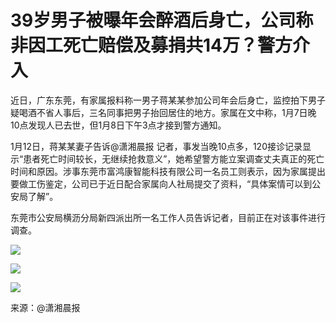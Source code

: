 # 39岁男子被曝年会醉酒后身亡，公司称非因工死亡赔偿及募捐共14万？警方介入

近日，广东东莞，有家属报料称一男子蒋某某参加公司年会后身亡，监控拍下男子疑喝酒不省人事后，三名同事把男子抬回居住的地方。家属在文中称，1月7日晚10点发现人已去世，但1月8日下午3点才接到警方通知。

1月12日，蒋某某妻子告诉@潇湘晨报
记者，事发当晚10点多，120接诊记录显示“患者死亡时间较长，无继续抢救意义”，她希望警方能立案调查丈夫真正的死亡时间和原因。涉事东莞市富鸿康智能科技有限公司一名员工则表示，因为家属提出要做工伤鉴定，公司已于近日配合家属向人社局提交了资料，“具体案情可以到公安局了解”。

东莞市公安局横沥分局新四派出所一名工作人员告诉记者，目前正在对该事件进行调查。

![](https://inews.gtimg.com/newsapp_bt/0/15607571462/1000)

![](https://inews.gtimg.com/newsapp_bt/0/15607571464/1000)

![](https://inews.gtimg.com/newsapp_bt/0/15607571461/1000)

来源：@潇湘晨报

